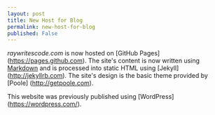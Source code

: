 ```yaml
---
layout: post
title: New Host for Blog 
permalink: new-host-for-blog
published: False
---
```


*raywritescode.com* is now hosted on [GitHub Pages] (https://pages.github.com). The site's content is now written using [Markdown](http://en.wikipedia.org/wiki/Markdown) and is processed into static HTML using [Jekyll] (http://jekyllrb.com). The site's design is the basic theme provided by [Poole] (http://getpoole.com). 

This website was previously published using [WordPress] (https://wordpress.com/). 
